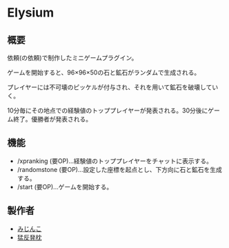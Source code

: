 # Elysium
## 概要

依頼(の依頼)で制作したミニゲームプラグイン。

ゲームを開始すると、96×96×50の石と鉱石がランダムで生成される。

プレイヤーには不可壊のピッケルが付与され、それを用いて鉱石を破壊していく。

10分毎にその地点での経験値のトッププレイヤーが発表される。30分後にゲーム終了。優勝者が発表される。

## 機能

- /xpranking (要OP)...経験値のトッププレイヤーをチャットに表示する。
- /randomstone (要OP)...設定した座標を起点とし、下方向に石と鉱石を生成する。
- /start (要OP)...ゲームを開始する。

## 製作者

- [みじんこ](https://github.com/mizinkobusters)
- [猛反発枕](https://github.com/themadpillow)
